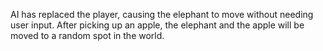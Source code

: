 AI has replaced the player, causing the elephant to move without needing user input. After picking up an apple, the elephant and the apple will be moved to a random spot in the world. 